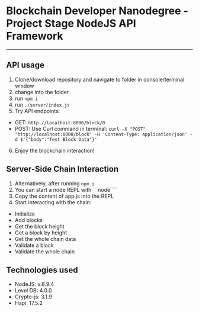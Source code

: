 # Blockchain Developer Nanodegree - Project Stage NodeJS API Framework
---
## API usage
1. Clone/download repository and navigate to folder in console/terminal window
2. change into the folder
3. run ```npm i```
4. run ```./server/index.js```
5. Try API endpoints:
  * GET:  ```http://localhost:8000/block/0```
  * POST: Use Curl command in terminal: ```curl -X "POST" "http://localhost:8000/block" -H 'Content-Type: application/json' -d $'{"body":"Test Block Data"}'```
6. Enjoy the blockchain interaction!

## Server-Side Chain Interaction
1. Alternatively, after running ```npm i```
2. You can start a node REPL with ```node````
3. Copy the content of app.js into the REPL
4. Start interacting with the chain:
  * Initialize
  * Add blocks
  * Get the block height
  * Get a block by height
  * Get the whole chain data
  * Validate a block
  * Validate the whole chain

## Technologies used
* NodeJS: v.8.9.4
* Level DB: 4.0.0
* Crypto-js: 3.1.9
* Hapi: 17.5.2
